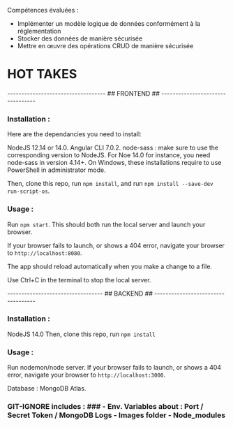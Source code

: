 Compétences évaluées : 
- Implémenter un modèle logique de données conformément à la réglementation
- Stocker des données de manière sécurisée
- Mettre en œuvre des opérations CRUD de manière sécurisée


# HOT TAKES #

----------------------------------- ## FRONTEND ## ---------------------------------
### Installation : ### 
Here are the dependancies you need to install:

NodeJS 12.14 or 14.0.
Angular CLI 7.0.2.
node-sass : make sure to use the corresponding version to NodeJS. For Noe 14.0 for instance, you need node-sass in version 4.14+.
On Windows, these installations require to use PowerShell in administrator mode.

Then, clone this repo, run `npm install`, and run `npm install --save-dev run-script-os`.

### Usage : ### 
Run `npm start`. This should both run the local server and launch your browser.

If your browser fails to launch, or shows a 404 error, navigate your browser to `http://localhost:8080`.

The app should reload automatically when you make a change to a file.

Use Ctrl+C in the terminal to stop the local server.

---------------------------------- ## BACKEND ## -----------------------------------

### Installation : ### 
NodeJS 14.0
Then, clone this repo, run `npm install`

### Usage : ### 
Run nodemon/node server.
If your browser fails to launch, or shows a 404 error, navigate your browser to `http://localhost:3000`.

Database : MongoDB Atlas. 
### GIT-IGNORE includes : ### - Env. Variables about : Port / Secret Token / MongoDB Logs - Images folder - Node_modules
